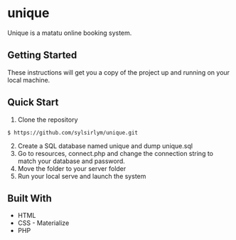 # unique
Unique is a matatu online booking system.

## Getting Started
These instructions will get you a copy of the project up and running on your local machine.

## Quick Start

1. Clone the repository

`$ https://github.com/sylsirlym/unique.git`

2. Create a SQL database named unique and dump unique.sql
3. Go to resources, connect.php and change the connection string to match your database and password.
4. Move the folder to your server folder 
5. Run your local serve and launch the system
## Built With

* HTML
* CSS - Materialize
* PHP
